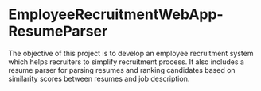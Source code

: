# EmployeeRecruitmentWebApp-ResumeParser
The objective of this project is to develop an employee recruitment system which helps recruiters to simplify recruitment process. It also includes a resume parser for parsing resumes and ranking candidates  based on similarity scores between resumes and job description.
